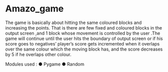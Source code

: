 # Amazo_game
The game is basically about hitting the same coloured blocks and increasing the points. That is there are few fixed and coloured blocks in the output screen ,and 1 block whose movement is controlled by the
user .The game will continue until the user hits the boundary of output screen or if his score goes to negatives’ player’s score gets incremented when it overlaps over the same colour which the moving block has, and
the score decreases by 5 if he overlaps other colour.

Modules used :
● Pygame
● Random

